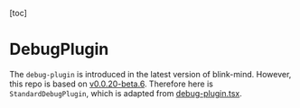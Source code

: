 [toc]

# DebugPlugin
    
The `debug-plugin` is introduced in the latest version of blink-mind. However, this repo is based on [v0.0.20-beta.6](https://github.com/awehook/blink-mind/tree/v0.0.20-beta.6). Therefore here is `StandardDebugPlugin`, which is adapted from [debug-plugin.tsx](https://github.com/awehook/blink-mind/blob/ae83ddeafa50c55fd6f24b98a3a2fc76a5e81ba7/packages/plugins/src/debug/debug-plugin.tsx). 
